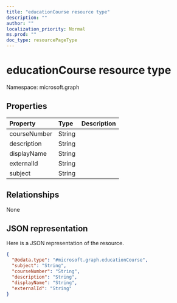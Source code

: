 ```yaml
---
title: "educationCourse resource type"
description: ""
author: ""
localization_priority: Normal
ms.prod: ""
doc_type: resourcePageType
---
```


# educationCourse resource type


Namespace: microsoft.graph



## Properties
|Property|Type|Description|
|:---|:---|:---|
|courseNumber|String||
|description|String||
|displayName|String||
|externalId|String||
|subject|String||

## Relationships
None

## JSON representation
Here is a JSON representation of the resource.
<!-- {
  "blockType": "resource",
  "@odata.type": "microsoft.graph.educationCourse"
}
-->
``` json
{
  "@odata.type": "#microsoft.graph.educationCourse",
  "subject": "String",
  "courseNumber": "String",
  "description": "String",
  "displayName": "String",
  "externalId": "String"
}
```


